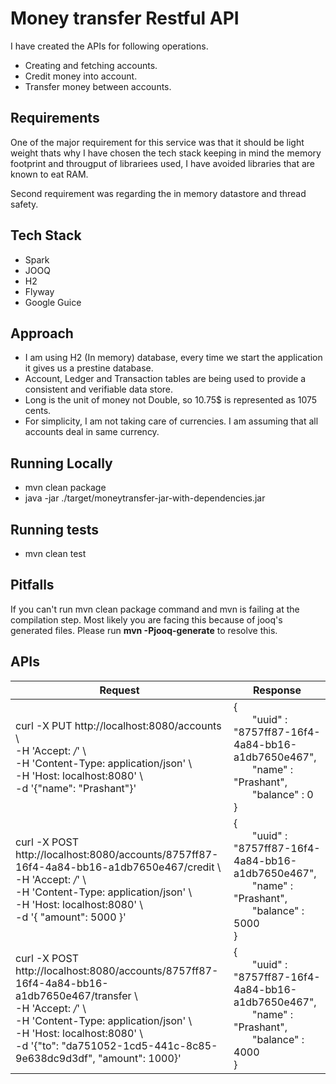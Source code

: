  # Money transfer Restful API
 I have created the APIs for following operations.
  * Creating and fetching accounts. 
  * Credit money into account.
  * Transfer money between accounts.

 ## Requirements
 One of the major requirement for this service was that it should be light weight thats why I have chosen the tech stack keeping in mind the memory footprint and througput of librariees used, I have avoided libraries that are known to eat RAM.
 
 Second requirement was regarding the in memory datastore and thread safety.
 
 ## Tech Stack
 * Spark
 * JOOQ
 * H2
 * Flyway
 * Google Guice
 
 ## Approach
 * I am using H2 (In memory) database, every time we start the application it gives us a prestine database.
 * Account, Ledger and Transaction tables are being used to provide a consistent and verifiable data store.
 * Long is the unit of money not Double, so 10.75$ is represented as 1075 cents.
 * For simplicity, I am not taking care of currencies. I am assuming that all accounts deal in same currency.
 
 
 ## Running Locally
 * mvn clean package
 * java -jar ./target/moneytransfer-jar-with-dependencies.jar
 
 ## Running tests
  * mvn clean test
  
  
## Pitfalls
If you can't run mvn clean package command and mvn is failing at the compilation step. Most likely you are facing this because of jooq's generated files. Please run **mvn -Pjooq-generate** to resolve this.

## APIs


| Request | Response |
| --- | --- |
| curl -X PUT http://localhost:8080/accounts \\<br>-H 'Accept: */*' \\<br>-H 'Content-Type: application/json' \\<br>-H 'Host: localhost:8080' \\<br>-d '{"name": "Prashant"}' | {<br>&nbsp; &nbsp; &nbsp; &nbsp;"uuid" : "8757ff87-16f4-4a84-bb16-a1db7650e467", <br>&nbsp; &nbsp; &nbsp; &nbsp;"name" : "Prashant",<br>&nbsp; &nbsp; &nbsp; &nbsp;"balance" : 0<br>} |
| curl -X POST http://localhost:8080/accounts/8757ff87-16f4-4a84-bb16-a1db7650e467/credit \\<br>-H 'Accept: */*' \\<br>-H 'Content-Type: application/json' \\<br>-H 'Host: localhost:8080' \\<br>-d '{ "amount": 5000 }' | {<br>&nbsp; &nbsp; &nbsp; &nbsp;"uuid" : "8757ff87-16f4-4a84-bb16-a1db7650e467", <br>&nbsp; &nbsp; &nbsp; &nbsp;"name" : "Prashant", <br>&nbsp; &nbsp; &nbsp; &nbsp;"balance" : 5000<br>}|
| curl -X POST http://localhost:8080/accounts/8757ff87-16f4-4a84-bb16-a1db7650e467/transfer \\<br>-H 'Accept: */*' \\<br>-H 'Content-Type: application/json' \\<br>-H 'Host: localhost:8080' \\<br>-d '{"to": "da751052-1cd5-441c-8c85-9e638dc9d3df", "amount": 1000}' | {<br>&nbsp; &nbsp; &nbsp; &nbsp;"uuid" : "8757ff87-16f4-4a84-bb16-a1db7650e467",<br>&nbsp; &nbsp; &nbsp; &nbsp;"name" : "Prashant",<br>&nbsp; &nbsp; &nbsp; &nbsp;"balance" : 4000<br>} |
